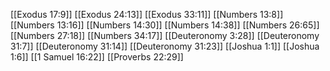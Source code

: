 [[Exodus 17:9]]
[[Exodus 24:13]]
[[Exodus 33:11]]
[[Numbers 13:8]]
[[Numbers 13:16]]
[[Numbers 14:30]]
[[Numbers 14:38]]
[[Numbers 26:65]]
[[Numbers 27:18]]
[[Numbers 34:17]]
[[Deuteronomy 3:28]]
[[Deuteronomy 31:7]]
[[Deuteronomy 31:14]]
[[Deuteronomy 31:23]]
[[Joshua 1:1]]
[[Joshua 1:6]]
[[1 Samuel 16:22]]
[[Proverbs 22:29]]

